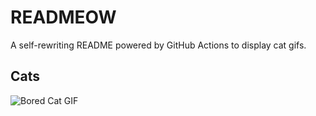 # READMEOW

A self-rewriting README powered by GitHub Actions to display cat gifs.

## Cats

![Bored Cat GIF](https://media4.giphy.com/media/v1.Y2lkPTlhY2QwMmRhNmxwNzZibnc2ZDIzNTl5YnBnYXJhM3d4cnFwaTBwYjBnY2pkdHF1YSZlcD12MV9naWZzX3NlYXJjaCZjdD1n/mlvseq9yvZhba/200.gif)
